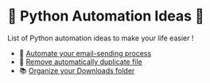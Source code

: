# :bookmark_tabs: Python Automation Ideas :hammer:

List of Python automation ideas to make your life easier !


- :e-mail: [Automate your email-sending process](./email_sending/email_sending_implementation.ipynb)
- :file_folder: [Remove automatically duplicate file](./clean_your_computer/Removing_Duplicates.ipynb)
- :books: [Organize your Downloads folder](./clean_your_computer/Organize_Downloads_Folder.ipynb)
